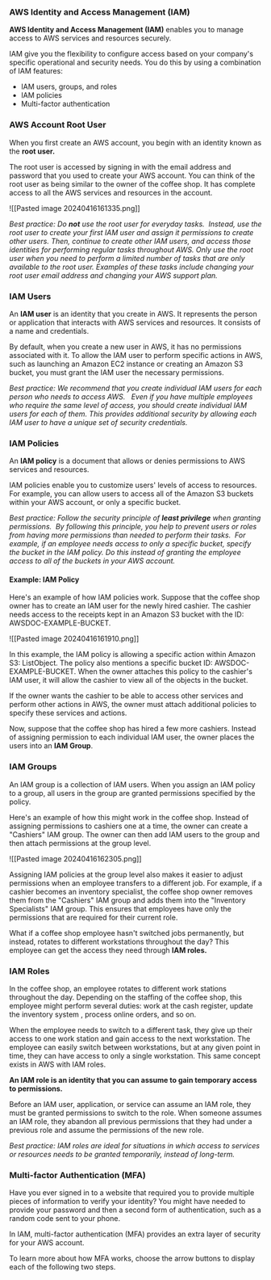 ### AWS Identity and Access Management (IAM)
**AWS Identity and Access Management (IAM)** enables you to manage access to AWS services and resources securely.

IAM give you the flexibility to configure access based on your company's specific operational and security needs. You do this by using a combination of IAM features:
* IAM users, groups, and roles
* IAM policies
* Multi-factor authentication
### AWS Account Root User
When you first create an AWS account, you begin with an identity known as the **root user.**

The root user is accessed by signing in with the email address and password that you used to create your AWS account. You can think of the root user as being similar to the owner of the coffee shop. It has complete access to all the AWS services and resources in the account.

![[Pasted image 20240416161335.png]]

*Best practice:
Do **not** use the root user for everyday tasks. 
Instead, use the root user to create your first IAM user and assign it permissions to create other users.
Then, continue to create other IAM users, and access those identities for performing regular tasks throughout AWS. Only use the root user when you need to perform a limited number of tasks that are only available to the root user. Examples of these tasks include changing your root user email address and changing your AWS support plan.*
### IAM Users
An **IAM user** is an identity that you create in AWS. It represents the person or application that interacts with AWS services and resources. It consists of a name and credentials.

By default, when you create a new user in AWS, it has no permissions associated with it. To allow the IAM user to perform specific actions in AWS, such as launching an Amazon EC2 instance or creating an Amazon S3 bucket, you must grant the IAM user the necessary permissions.

*Best practice:
We recommend that you create individual IAM users for each person who needs to access AWS.  
Even if you have multiple employees who require the same level of access, you should create individual IAM users for each of them. This provides additional security by allowing each IAM user to have a unique set of security credentials.*
### IAM Policies
An **IAM policy** is a document that allows or denies permissions to AWS services and resources.

IAM policies enable you to customize users' levels of access to resources. For example, you can allow users to access all of the Amazon S3 buckets within your AWS account, or only a specific bucket.

*Best practice:
Follow the security principle of **least privilege** when granting permissions. 
By following this principle, you help to prevent users or roles from having more permissions than needed to perform their tasks. 
For example, if an employee needs access to only a specific bucket, specify the bucket in the IAM policy. Do this instead of granting the employee access to all of the buckets in your AWS account.*
#### Example: IAM Policy
Here's an example of how IAM policies work. Suppose that the coffee shop owner has to create an IAM user for the newly hired cashier. The cashier needs access to the receipts kept in an Amazon S3 bucket with the ID: AWSDOC-EXAMPLE-BUCKET.

![[Pasted image 20240416161910.png]]

In this example, the IAM policy is allowing a specific action within Amazon S3: ListObject. The policy also mentions a specific bucket ID: AWSDOC-EXAMPLE-BUCKET. When the owner attaches this policy to the cashier's IAM user, it will allow the cashier to view all of the objects in the bucket.

If the owner wants the cashier to be able to access other services and perform other actions in AWS, the owner must attach additional policies to specify these services and actions.

Now, suppose that the coffee shop has hired a few more cashiers. Instead of assigning permission to each individual IAM user, the owner places the users into an **IAM Group**.
### IAM Groups
An IAM group is a collection of IAM users. When you assign an IAM policy to a group, all users in the group are granted permissions specified by the policy.

Here's an example of how this might work in the coffee shop. Instead of assigning permissions to cashiers one at a time, the owner can create a "Cashiers" IAM group. The owner can then add IAM users to the group and then attach permissions at the group level.

![[Pasted image 20240416162305.png]]

Assigning IAM policies at the group level also makes it easier to adjust permissions when an employee transfers to a different job. For example, if a cashier becomes an inventory specialist, the coffee shop owner removes them from the "Cashiers" IAM group and adds them into the "Inventory Specialists" IAM group. This ensures that employees have only the permissions that are required for their current role.

What if a coffee shop employee hasn't switched jobs permanently, but instead, rotates to different workstations throughout the day? This employee can get the access they need through **IAM roles.**
### IAM Roles
In the coffee shop, an employee rotates to different work stations throughout the day. Depending on the staffing of the coffee shop, this employee might perform several duties: work at the cash register, update the inventory system , process online orders, and so on.

When the employee needs to switch to a different task, they give up their access to one work station and gain access to the next workstation. The employee can easily switch between workstations, but at any given point in time, they can have access to only a single workstation. This same concept exists in AWS with IAM roles.

**An IAM role is an identity that you can assume to gain temporary access to permissions.**

Before an IAM user, application, or service can assume an IAM role, they must be granted permissions to switch to the role. When someone assumes an IAM role, they abandon all previous permissions that they had under a previous role and assume the permissions of the new role.

*Best practice:
IAM roles are ideal for situations in which access to services or resources needs to be granted temporarily, instead of long-term.*
### Multi-factor Authentication (MFA)
Have you ever signed in to a website that required you to provide multiple pieces of information to verify your identity? You might have needed to provide your password and then a second form of authentication, such as a random code sent to your phone.

In IAM, multi-factor authentication (MFA) provides an extra layer of security for your AWS account.

To learn more about how MFA works, choose the arrow buttons to display each of the following two steps.